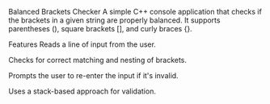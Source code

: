 Balanced Brackets Checker
A simple C++ console application that checks if the brackets in a given string are properly balanced. It supports parentheses (), square brackets [], and curly braces {}.

Features
Reads a line of input from the user.

Checks for correct matching and nesting of brackets.

Prompts the user to re-enter the input if it's invalid.

Uses a stack-based approach for validation.
